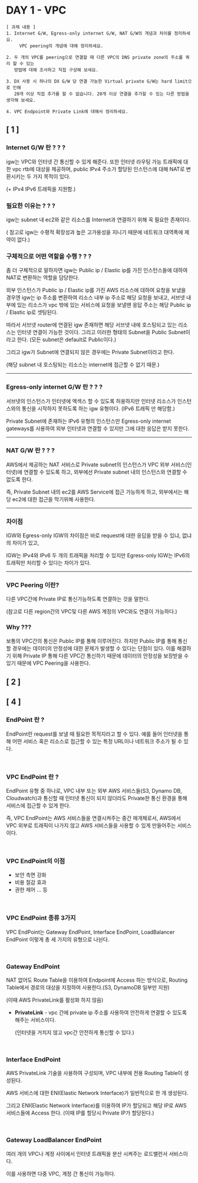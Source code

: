 # DAY 1 - VPC

```
[ 과제 내용 ]
1. Internet G/W, Egress-only internet G/W, NAT G/W의 개념과 차이를 정리하세요.
	 VPC peering의 개념에 대해 정리하세요.

2. 두 개의 VPC를 peering으로 연결할 때 다른 VPC의 DNS private zone의 주소를 쿼리 할 수 있는 
   방법에 대해 조사하고 직접 구성해 보세요.

3. DX 사용 시 하나의 DX G/W 당 연결 가능한 Virtual private G/W는 hard limit으로 인해
   20개 이상 직접 추가를 할 수 없습니다. 20개 이상 연결을 추가할 수 있는 다른 방법을 생각해 보세요.

4. VPC Endpoint와 Private Link에 대해서 정리하세요. 
```

## **[ 1 ]**

### **Internet G/W 란 ? ? ?**

igw는 VPC와 인터넷 간 통신할 수 있게 해준다. 또한 인터넷 라우팅 가능 트래픽에 대한 vpc rtb에 대상을 제공하며, public IPv4 주소가 할당된 인스턴스에 대해 NAT로 변환시키는 두 가지 목적이 있다.

(+ IPv4 IPv6 트래픽을 지원함.)

### **필요한 이유는 ? ? ?**

igw는 subnet 내 ec2와 같은 리소스를 Internet과 연결하기 위해 꼭 필요한 존재이다.

( 참고로 igw는 수평적 확장성과 높은 고가용성을 지니기 때문에 네트워크 대역폭에 제약이 없다.)

### **구체적으로 어떤 역할을 수행 ? ? ?**

좀 더 구체적으로 말하자면 igw는 Public ip / Elastic ip를 가진 인스턴스들에 대하여 NAT로 변환하는 역할을 담당한다.

외부 인스턴스가 Public ip / Elastic ip를 가진 AWS 리소스에 대하여 요청을 보냈을 경우엔 igw는 ip 주소를 변환하여 리소스 내부 ip 주소로 해당 요청을 보내고, 서브넷 내부에 있는 리소스가 vpc 밖에 있는 서비스에 요청을 보낼땐 응답 주소는 해당 Public ip / Elastic ip로 셋팅된다.

따라서 서브넷 router에 연결된 igw 존재하면 해당 서브넷 내에 호스팅되고 있는 리소스는 인터넷 연결이 가능한 것이다. 그리고 이러한 형태의 Subnet을 Public Subnet이라고 한다. (모든 subnet은 default로 Public이다.)

그리고 igw가 Subnet에 연결되지 않은 경우에는 Private Subnet이라고 한다. 

(해당 subnet 내 호스팅되는 리소스는 internet에 접근할 수 없기 때문.)

---

### **Egress-only internet G/W 란 ? ? ?**

서브넷의 인스턴스가 인터넷에 엑섹스 할 수 있도록 허용하지만 인터넷 리소스가 인스턴스와의 통신을 시작하지 못하도록 하는 igw 유형이다. (IPv6 트래픽 만 해당함.)

Private Subnet에 존재하는 IPv6 유형의 인스턴스만 Egress-only internet gateways를 사용하여 외부 인터넷과 연결할 수 있지만 그에 대한 응답은 받지 못한다.

---

### **NAT G/W 란 ? ? ?**

AWS에서 제공하는 NAT 서비스로 Private subnet의 인스턴스가 VPC 외부 서비스(인터넷)에 연결할 수 있도록 하고, 외부에선 Private subnet 내의 인스턴스와 연결할 수 없도록 한다.

즉, Private Subnet 내의 ec2를 AWS Service에 접근 가능하게 하고, 외부에서는 해당 ec2에 대한 접근을 막기위해 사용한다.

---

### 차이점

IGW와 Egress-only IGW의 차이점은 바로 request에 대한 응답을 받을 수 있냐, 없냐의 차이가 있고, 

IGW는 IPv4와 IPv6 두 개의 트래픽을 처리할 수 있지만 Egress-only IGW는 IPv6의 트래픽만 처리할 수 있다는 차이가 있다.

---

### **VPC Peering 이란?**

다른 VPC간에 Private IP로 통신가능하도록 연결하는 것을 말한다.

(참고로 다른 region간의 VPC및 다른 AWS 계정의 VPC와도 연결이 가능하다.)

### Why ???

보통의 VPC간의 통신은 Public IP를 통해 이루어진다. 하지만 Public IP를 통해 통신할 경우에는 데이터의 안정성에 대한 문제가 발생할 수 있다는 단점이 있다. 이를 해결하기 위해 Private  IP 통해 다른 VPC간 통신하기 때문에 데이터의 안정성을 보장받을 수 있기 때문에 VPC Peering을 사용한다.

## **[ 2 ]**



## **[ 4 ]**
### **EndPoint 란 ?**

EndPoint란 request를 보낼 때 필요한 목적지라고 할 수 있다. 예를 들어 인터넷을 통해 어떤 서비스 혹은 리소스로 접근할 수 있는 특정 URL이나 네트워크 주소가 될 수 있다.

<br>

### **VPC EndPoint 란 ?**

EndPoint 유형 중 하나로, VPC 내부 또는 외부 AWS 서비스들(S3, Dynamo DB, Cloudwatch)과 통신할 때 인터넷 통신이 되지 않더라도 Private한 통신 환경을 통해 서비스에 접근할 수 있게 한다.

즉, VPC EndPoint는 AWS 서비스들을 연결시켜주는 중간 매개체로서, AWS에서 VPC 외부로 트래픽이 나가지 않고 AWS 서비스들을 사용할 수 있게 만들어주는 서비스이다.

<br>

### **VPC EndPoint의 이점**

- 보안 측면 강화
- 비용 절감 효과
- 권한 제어 … 등

<br>

### **VPC EndPoint 종류 3가지**

VPC EndPoint는 Gateway EndPoint, Interface EndPoint, LoadBalancer EndPoint 이렇게 총 세 가지의 유형으로 나뉜다.

<br>

### **Gateway EndPoint**

NAT 없어도 Route Table을 이용하여 Endpoint에 Access 하는 방식으로, Routing Table에서 경로의 대상을 지정하여 사용한다.(S3, DynamoDB 일부만 지원)

(이때 AWS PrivateLink를 활성화 하지 않음)

- **PrivateLink** - vpc 간에 private ip 주소를 사용하여 안전하게 연결할 수 있도록 해주는 서비스이다.
    
    (인터넷을 거치지 않고 vpc간 안전하게 통신할 수 있다.)
                                               

<br>

### **Interface EndPoint**

AWS PrivateLink 기술을 사용하여 구성되며, VPC 내부에 전용 Routing Table이 생성된다.

AWS 서비스에 대한 ENI(Elastic Network Interface)가 일반적으로 한 개 생성된다.

그리고 ENI(Elastic Network Interface)를 이용하여 IP가 할당되고 해당 IP로 AWS 서비스들에 Access 한다. (이때 IP를 할당시 Private IP가 할당된다.)

<br>

### **Gateway LoadBalancer EndPoint**

여러 개의 VPC나 계정 사이에서 인터넷 트래픽을 분산 시켜주는 로드밸런서 서비스이다.

이를 사용하면 다중 VPC, 계정 간 통신이 가능하다.

